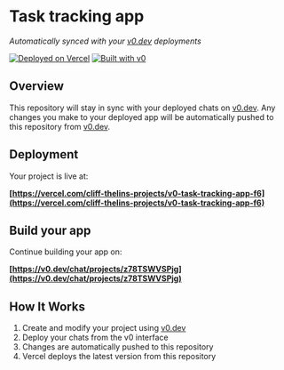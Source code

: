 # Task tracking app

*Automatically synced with your [v0.dev](https://v0.dev) deployments*

[![Deployed on Vercel](https://img.shields.io/badge/Deployed%20on-Vercel-black?style=for-the-badge&logo=vercel)](https://vercel.com/cliff-thelins-projects/v0-task-tracking-app-f6)
[![Built with v0](https://img.shields.io/badge/Built%20with-v0.dev-black?style=for-the-badge)](https://v0.dev/chat/projects/z78TSWVSPjg)

## Overview

This repository will stay in sync with your deployed chats on [v0.dev](https://v0.dev).
Any changes you make to your deployed app will be automatically pushed to this repository from [v0.dev](https://v0.dev).

## Deployment

Your project is live at:

**[https://vercel.com/cliff-thelins-projects/v0-task-tracking-app-f6](https://vercel.com/cliff-thelins-projects/v0-task-tracking-app-f6)**

## Build your app

Continue building your app on:

**[https://v0.dev/chat/projects/z78TSWVSPjg](https://v0.dev/chat/projects/z78TSWVSPjg)**

## How It Works

1. Create and modify your project using [v0.dev](https://v0.dev)
2. Deploy your chats from the v0 interface
3. Changes are automatically pushed to this repository
4. Vercel deploys the latest version from this repository
